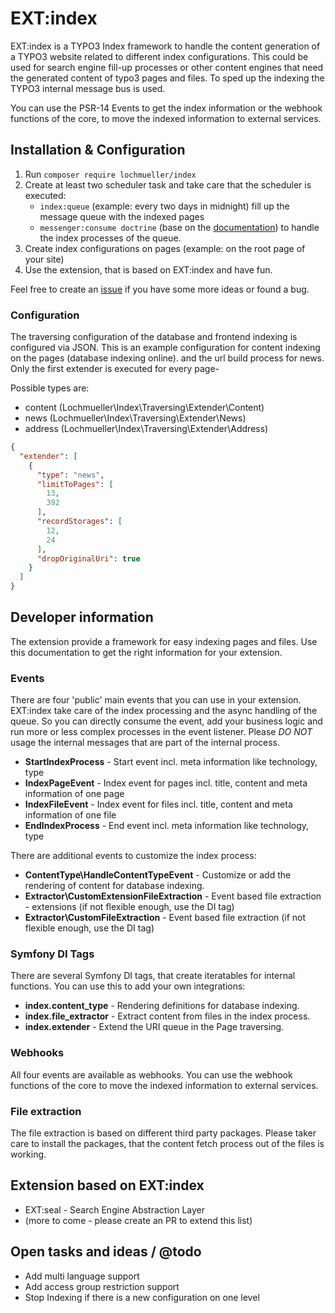 # EXT:index

EXT:index is a TYPO3 Index framework to handle the content generation of a TYPO3 website related to different index
configurations. This could be used for search engine fill-up processes or other content engines that need the generated
content of typo3 pages and files. To sped up the indexing the TYPO3 internal message bus is used.

You can use the PSR-14 Events to get the index information or the webhook functions of the core, to move the indexed
information to external services.

## Installation & Configuration

1. Run `composer require lochmueller/index`
2. Create at least two scheduler task and take care that the scheduler is executed:
    - `index:queue` (example: every two days in midnight) fill up the message queue with the indexed pages
    - `messenger:consume doctrine` (base on
      the [documentation](https://docs.typo3.org/m/typo3/reference-coreapi/main/en-us/ApiOverview/MessageBus/Index.html#message-bus-consume-command))
      to handle the index processes of the queue.
3. Create index configurations on pages (example: on the root page of your site)
4. Use the extension, that is based on EXT:index and have fun.

Feel free to create an [issue](https://github.com/lochmueller/indexing/issues) if you have some more ideas or found a
bug.

### Configuration

The traversing configuration of the database and frontend indexing is configured via JSON. This is an example
configuration for content indexing on the pages (database indexing online). and the url build process for news. Only the
first extender is executed for every page-

Possible types are:

- content (Lochmueller\Index\Traversing\Extender\Content)
- news (Lochmueller\Index\Traversing\Extender\News)
- address (Lochmueller\Index\Traversing\Extender\Address)

```json
{
  "extender": [
    {
      "type": "news",
      "limitToPages": [
        13,
        392
      ],
      "recordStorages": [
        12,
        24
      ],
      "dropOriginalUri": true
    }
  ]
}
```

## Developer information

The extension provide a framework for easy indexing pages and files. Use this documentation to get the right information
for your extension.

### Events

There are four 'public' main events that you can use in your extension. EXT:index take care of the index processing and
the async handling of the queue. So you can directly consume the event, add your business logic and run more or less
complex processes in the event listener. Please *DO NOT* usage the internal messages that are part of the internal
process.

- **StartIndexProcess** - Start event incl. meta information like technology, type
- **IndexPageEvent** - Index event for pages incl. title, content and meta information of one page
- **IndexFileEvent** - Index event for files incl. title, content and meta information of one file
- **EndIndexProcess** - End event incl. meta information like technology, type

There are additional events to customize the index process:

- **ContentType\HandleContentTypeEvent** - Customize or add the rendering of content for database indexing.
- **Extractor\CustomExtensionFileExtraction** - Event based file extraction - extensions (if not flexible enough, use
  the DI tag)
- **Extractor\CustomFileExtraction** - Event based file extraction (if not flexible enough, use the DI tag)

### Symfony DI Tags

There are several Symfony DI tags, that create iteratables for internal functions. You can use this to add your own
integrations:

- **index.content_type** - Rendering definitions for database indexing.
- **index.file_extractor** - Extract content from files in the index process.
- **index.extender** - Extend the URI queue in the Page traversing.

### Webhooks

All four events are available as webhooks. You can use the webhook functions of the core to move the indexed
information to external services.

### File extraction

The file extraction is based on different third party packages. Please taker care to install the packages, that the
content fetch process out of the files is working.

## Extension based on EXT:index

- EXT:seal - Search Engine Abstraction Layer
- (more to come - please create an PR to extend this list)

## Open tasks and ideas / @todo

- Add multi language support
- Add access group restriction support
- Stop Indexing if there is a new configuration on one level